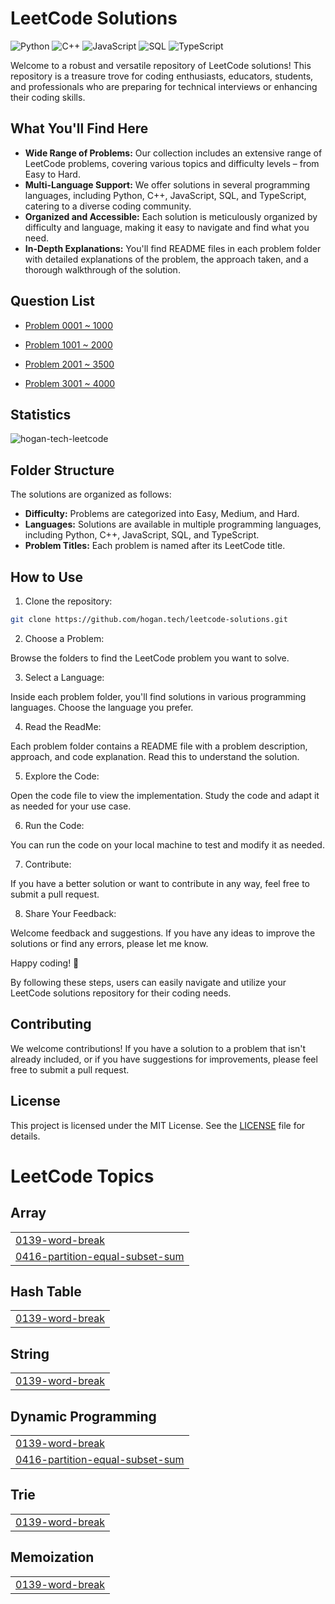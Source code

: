 # LeetCode Solutions

![Python](https://img.shields.io/badge/language-Python-blue.svg)
![C++](https://img.shields.io/badge/language-C++-orange.svg)
![JavaScript](https://img.shields.io/badge/language-JavaScript-yellow.svg)
![SQL](https://img.shields.io/badge/language-SQL-lightgrey.svg)
![TypeScript](https://img.shields.io/badge/language-TypeScript-blue.svg)

Welcome to a robust and versatile repository of LeetCode solutions! This repository is a treasure trove for coding enthusiasts, educators, students, and professionals who are preparing for technical interviews or enhancing their coding skills.

## What You'll Find Here

- **Wide Range of Problems:** Our collection includes an extensive range of LeetCode problems, covering various topics and difficulty levels – from Easy to Hard.
- **Multi-Language Support:** We offer solutions in several programming languages, including Python, C++, JavaScript, SQL, and TypeScript, catering to a diverse coding community.
- **Organized and Accessible:** Each solution is meticulously organized by difficulty and language, making it easy to navigate and find what you need.
- **In-Depth Explanations:** You'll find README files in each problem folder with detailed explanations of the problem, the approach taken, and a thorough walkthrough of the solution.

## Question List

- [Problem 0001 ~ 1000](./Question_List_0001_1000.md)

- [Problem 1001 ~ 2000](./Question_List_1001_2000.md)

- [Problem 2001 ~ 3500](./Question_List_2001_3000.md)

- [Problem 3001 ~ 4000](./Question_List_3001_4000.md)

## Statistics

<img src="https://leetcard.jacoblin.cool/hogantech" alt="hogan-tech-leetcode" />

## Folder Structure

The solutions are organized as follows:

- **Difficulty:** Problems are categorized into Easy, Medium, and Hard.
- **Languages:** Solutions are available in multiple programming languages, including Python, C++, JavaScript, SQL, and TypeScript.
- **Problem Titles:** Each problem is named after its LeetCode title.

## How to Use

1. Clone the repository:

```bash
git clone https://github.com/hogan.tech/leetcode-solutions.git
```

2. Choose a Problem:

Browse the folders to find the LeetCode problem you want to solve.

3. Select a Language:

Inside each problem folder, you'll find solutions in various programming languages. Choose the language you prefer.

4. Read the ReadMe:

Each problem folder contains a README file with a problem description, approach, and code explanation. Read this to understand the solution.

5. Explore the Code:

Open the code file to view the implementation. Study the code and adapt it as needed for your use case.

6. Run the Code:

You can run the code on your local machine to test and modify it as needed.

7. Contribute:

If you have a better solution or want to contribute in any way, feel free to submit a pull request.

8. Share Your Feedback:

Welcome feedback and suggestions. If you have any ideas to improve the solutions or find any errors, please let me know.

Happy coding! 🚀

By following these steps, users can easily navigate and utilize your LeetCode solutions repository for their coding needs.

## Contributing

We welcome contributions! If you have a solution to a problem that isn't already included, or if you have suggestions for improvements, please feel free to submit a pull request.

## License

This project is licensed under the MIT License. See the [LICENSE](./LICENSE) file for details.

<!---LeetCode Topics Start-->
# LeetCode Topics
## Array
|  |
| ------- |
| [0139-word-break](https://github.com/hogan-tech/leetcode-solution/tree/master/0139-word-break) |
| [0416-partition-equal-subset-sum](https://github.com/hogan-tech/leetcode-solution/tree/master/0416-partition-equal-subset-sum) |
## Hash Table
|  |
| ------- |
| [0139-word-break](https://github.com/hogan-tech/leetcode-solution/tree/master/0139-word-break) |
## String
|  |
| ------- |
| [0139-word-break](https://github.com/hogan-tech/leetcode-solution/tree/master/0139-word-break) |
## Dynamic Programming
|  |
| ------- |
| [0139-word-break](https://github.com/hogan-tech/leetcode-solution/tree/master/0139-word-break) |
| [0416-partition-equal-subset-sum](https://github.com/hogan-tech/leetcode-solution/tree/master/0416-partition-equal-subset-sum) |
## Trie
|  |
| ------- |
| [0139-word-break](https://github.com/hogan-tech/leetcode-solution/tree/master/0139-word-break) |
## Memoization
|  |
| ------- |
| [0139-word-break](https://github.com/hogan-tech/leetcode-solution/tree/master/0139-word-break) |
<!---LeetCode Topics End-->